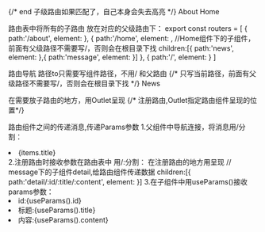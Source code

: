 {/* end 子级路由如果匹配了，自己本身会失去高亮 */}
              <NavLink className="list-group-item" to="/about">About</NavLink>
              <NavLink className="list-group-item" end to="/home">Home</NavLink>

路由表中将所有的子路由 放在对应的父级路由下：
export const routers = [
  {
    path:'/about',
    element: <About/>
  },
  {
    path:'/home',
    element: <Home/>,
    //Home组件下的子组件，前面有父级路径不需要写/，否则会在根目录下找
    children:[{
      path:'news',
      element:<News/>
    },{
      path:'message',
      element:<Message/>
    }]
  },
  {
    path:'/',
    element:<Navigate to="/home"></Navigate>
  }
]


路由导航 路径to只需要写组件路径，不用/ 和父路由
{/* 只写当前路径，前面有父级路径不需要写/，否则会在根目录下找 */}
            <MyNavLink to="news">News</MyNavLink>

            

在需要放子路由的地方，用Outlet呈现
 {/* 注册路由,Outlet指定路由组件呈现的位置*/}
       <Outlet/>


路由组件之间的传递消息,传递Params参数
1.父组件中导航连接，将消息用/分割：
<li key={items.id}>
              <Link to={`detail/${items.id}/${items.title}/${items.content}`}>{items.title}</Link>&nbsp;&nbsp;
            </li> 
2.注册路由时接收参数在路由表中 用/:分割：  在注册路由的地方用<Outlet/>呈现
// message下的子组件detail,给路由组件传递数据
      children:[{
        path:'detail/:id/:title/:content',
        element:<Detail/>
      }]
3.在子组件中用useParams()接收params参数：

<div>
      <li>id:{useParams().id}</li>
      <li>标题:{useParams().title}</li>
      <li>内容:{useParams().content}</li>
    </div>